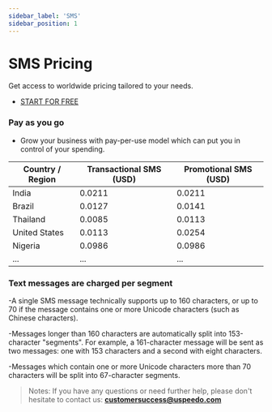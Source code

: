 ```yaml
---
sidebar_label: 'SMS'
sidebar_position: 1
---
```

# SMS Pricing

Get access to worldwide pricing tailored to your needs.

- [START FOR FREE](https://console.uspeedo.com/signup)

### **Pay as you go**
- Grow your business with pay-per-use model which can put you in control of your spending.


| Country / Region  | Transactional SMS (USD) | Promotional SMS (USD) | 
|-------------------|-------------------------|-----------------------|
| India             | 0.0211                  | 0.0211                |
| Brazil            | 0.0127                  | 0.0141                | 
| Thailand          | 0.0085                  | 0.0113                | 
| United States     | 0.0113                  | 0.0254                |
| Nigeria           | 0.0986                  | 0.0986                |
| ...           | ...            | ...          |

### **Text messages are charged per segment**
-A single SMS message technically supports up to 160 characters, or up to 70 if the message contains one or more Unicode characters (such as Chinese characters).

-Messages longer than 160 characters are automatically split into 153-character "segments". 
For example, a 161-character message will be sent as two messages: one with 153 characters and a second with eight characters.

-Messages which contain one or more Unicode characters more than 70 characters will be split into 67-character segments.


> Notes: If you have any questions or need further help, please don't hesitate to contact us: **customersuccess@uspeedo.com**
